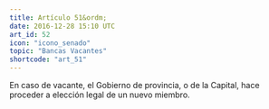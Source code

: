 ```yaml
---
title: Artículo 51&ordm;
date: 2016-12-28 15:10 UTC
art_id: 52
icon: "icono_senado"
topic: "Bancas Vacantes"
shortcode: "art_51"
---
```

En caso de vacante, el Gobierno de provincia, o de la Capital, hace proceder a elección legal de un nuevo miembro.
